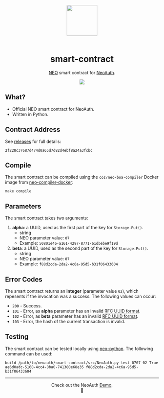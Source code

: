 <p align="center">
  <img 
    src="http://res.cloudinary.com/vidsy/image/upload/v1512688296/ba-black-green_e3sqlz.svg" 
    width="100px"
    style="padding: 20px 0;"
  >
</p>

<h1 align="center">smart-contract</h1>

<p align="center">
  <a href="https://neo.org/">NEO</a> smart contract for 
  <a href="https://neoauth.org">NeoAuth</a>.
</p>

<p align="center">
  <a href="https://github.com/neoauth/smart-contract/releases">
    <img src="https://img.shields.io/github/tag/neoauth/smart-contract.svg?style=flat">
  </a>
</p>

## What?

- Official NEO smart contract for NeoAuth.
- Written in Python.

## Contract Address

See [releases](https://github.com/neoauth/smart-contract/releases) for full details:

```
2f228c37687d474d0a65d7d82d4ebf8a24a3fcbc
```

## Compile

The smart contract can be compiled using the `coz/neo-boa-compiler` Docker image
from [neo-compiler-docker](https://github.com/CityOfZion/neo-compiler-docker):

```
make compile
```

## Parameters

The smart contract takes two arguments:

1. **alpha**: a UUID, used as the first part of the key for `Storage.Put()`.
    - string
    - NEO parameter value: `07`
    - Example: `50801e46-a161-4297-8771-61dbebe9f19d`
2. **beta**: a UUID, used as the second part of the key for `Storage.Put()`.
    - string
    - NEO parameter value: `07`
    - Example: `f88d2cda-2da2-4c6a-95d5-b31f06433604`

## Error Codes

The smart contract returns an **integer** (parameter value `02`), which repesents if the 
invocation was a success. The following values can occur:

- `200` - Success.
- `101` - Error, as **alpha** parameter has an invalid [RFC UUID format](https://en.wikipedia.org/wiki/Universally_unique_identifier#Format).
- `102` - Error, as **beta** parameter has an invalid [RFC UUID format](https://en.wikipedia.org/wiki/Universally_unique_identifier#Format).
- `103` - Error, the hash of the current transaction is invalid.

## Testing

The smart contract can be tested locally using 
[neo-python](https://github.com/CityOfZion/neo-python). The following command can be used:

```
build /path/to/neoauth/smart-contract/src/NeoAuth.py test 0707 02 True ae6d0adc-5168-4cc4-8ba0-741380e68e35 f88d2cda-2da2-4c6a-95d5-b31f06433604
```

---

<p align="center">
  Check out the NeoAuth <a href="https://demo.neoauth.org">Demo</a>.
  <br>
  🔐
</p>
